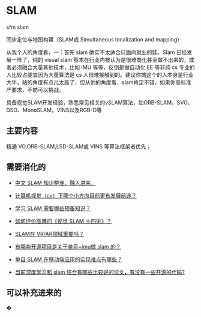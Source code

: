 
# SLAM

sfm slam

同步定位与地图构建（SLAM或 Simultaneous localization and mapping）


从我个人的角度看，一：首先 slam 确实不太适合只面向就业的娃。Slam 已经发展一阵了，纯的 visual slam 基本在行业内被认为是很难商化甚至做不出来的，或者必须融合大量其他技术，比如 IMU 等等，反倒是做自动化 EE 等非纯 cs 专业的人比较占便宜因为大量算法是 cs 人很难接触到的。建议你搞这个的人本身是行业大牛，站的角度有点儿太高了，但从他的角度看，slam肯定不错，如果你高标准严要求，不妨可以挑战。


具备视觉SLAM开发经验，熟悉常见相关的vSLAM算法，如ORB-SLAM、SVO、DSO、MonoSLAM，VINS以及RGB-D等

## 主要内容

精通 VO,ORB-SLAM,LSD-SLAM或 VINS 等算法框架者优先；



## 需要消化的


- [中文 SLAM 知识整理，融入进来。](http://www.slamcn.org/index.php/%E9%A6%96%E9%A1%B5)

- [计算机视觉（cv）下哪个小方向目前更有发展前途？](https://www.zhihu.com/question/51685068)
- [学习 SLAM 需要哪些预备知识？](https://www.zhihu.com/question/35186064)
- [如何评价高博的《视觉 SLAM 十四讲》？](https://www.zhihu.com/question/56630075)
- [SLAM在 VR/AR领域重要吗？](https://www.zhihu.com/question/37071486)
- [有哪些开源项目是关于单目+imu做 slam 的？](https://www.zhihu.com/question/53571648)
- [单目 SLAM 在移动端应用的实现难点有哪些？](https://www.zhihu.com/question/50385799)
- [当前深度学习和 slam 结合有哪些比较好的论文，有没有一些开源的代码?](https://www.zhihu.com/question/66006923)




## 可以补充进来的
�
